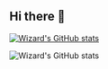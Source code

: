 ## Hi there 👋

[![Wizard's GitHub stats](https://github-readme-stats.vercel.app/api?username=Echoslayer)](https://github.com/Echoslayer/github-readme-stats)

![Wizard's GitHub stats](https://github-readme-stats.vercel.app/api?username=anuraghazra&count_private=true)

<!--
**Echoslayer/Echoslayer** is a ✨ _special_ ✨ repository because its `README.md` (this file) appears on your GitHub profile.

Here are some ideas to get you started:

- 🔭 I’m currently working on ...
- 🌱 I’m currently learning ...
- 👯 I’m looking to collaborate on ...
- 🤔 I’m looking for help with ...
- 💬 Ask me about ...
- 📫 How to reach me: ...
- 😄 Pronouns: ...
- ⚡ Fun fact: ...
-->
